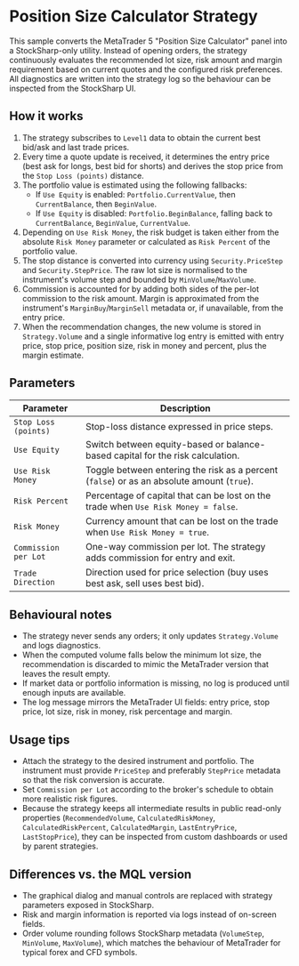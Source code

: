 # Position Size Calculator Strategy

This sample converts the MetaTrader 5 "Position Size Calculator" panel into a StockSharp-only utility.
Instead of opening orders, the strategy continuously evaluates the recommended lot size, risk amount and
margin requirement based on current quotes and the configured risk preferences. All diagnostics are
written into the strategy log so the behaviour can be inspected from the StockSharp UI.

## How it works

1. The strategy subscribes to `Level1` data to obtain the current best bid/ask and last trade prices.
2. Every time a quote update is received, it determines the entry price (best ask for longs, best bid for shorts)
   and derives the stop price from the `Stop Loss (points)` distance.
3. The portfolio value is estimated using the following fallbacks:
   - If `Use Equity` is enabled: `Portfolio.CurrentValue`, then `CurrentBalance`, then `BeginValue`.
   - If `Use Equity` is disabled: `Portfolio.BeginBalance`, falling back to `CurrentBalance`, `BeginValue`, `CurrentValue`.
4. Depending on `Use Risk Money`, the risk budget is taken either from the absolute `Risk Money` parameter or
   calculated as `Risk Percent` of the portfolio value.
5. The stop distance is converted into currency using `Security.PriceStep` and `Security.StepPrice`. The raw lot size is
   normalised to the instrument's volume step and bounded by `MinVolume`/`MaxVolume`.
6. Commission is accounted for by adding both sides of the per-lot commission to the risk amount. Margin is approximated
   from the instrument's `MarginBuy`/`MarginSell` metadata or, if unavailable, from the entry price.
7. When the recommendation changes, the new volume is stored in `Strategy.Volume` and a single informative log entry is
   emitted with entry price, stop price, position size, risk in money and percent, plus the margin estimate.

## Parameters

| Parameter | Description |
|-----------|-------------|
| `Stop Loss (points)` | Stop-loss distance expressed in price steps. |
| `Use Equity` | Switch between equity-based or balance-based capital for the risk calculation. |
| `Use Risk Money` | Toggle between entering the risk as a percent (`false`) or as an absolute amount (`true`). |
| `Risk Percent` | Percentage of capital that can be lost on the trade when `Use Risk Money = false`. |
| `Risk Money` | Currency amount that can be lost on the trade when `Use Risk Money = true`. |
| `Commission per Lot` | One-way commission per lot. The strategy adds commission for entry and exit. |
| `Trade Direction` | Direction used for price selection (buy uses best ask, sell uses best bid). |

## Behavioural notes

- The strategy never sends any orders; it only updates `Strategy.Volume` and logs diagnostics.
- When the computed volume falls below the minimum lot size, the recommendation is discarded to mimic
  the MetaTrader version that leaves the result empty.
- If market data or portfolio information is missing, no log is produced until enough inputs are available.
- The log message mirrors the MetaTrader UI fields: entry price, stop price, lot size, risk in money,
  risk percentage and margin.

## Usage tips

- Attach the strategy to the desired instrument and portfolio. The instrument must provide `PriceStep` and preferably
  `StepPrice` metadata so that the risk conversion is accurate.
- Set `Commission per Lot` according to the broker's schedule to obtain more realistic risk figures.
- Because the strategy keeps all intermediate results in public read-only properties (`RecommendedVolume`,
  `CalculatedRiskMoney`, `CalculatedRiskPercent`, `CalculatedMargin`, `LastEntryPrice`, `LastStopPrice`),
  they can be inspected from custom dashboards or used by parent strategies.

## Differences vs. the MQL version

- The graphical dialog and manual controls are replaced with strategy parameters exposed in StockSharp.
- Risk and margin information is reported via logs instead of on-screen fields.
- Order volume rounding follows StockSharp metadata (`VolumeStep`, `MinVolume`, `MaxVolume`), which matches the
  behaviour of MetaTrader for typical forex and CFD symbols.
